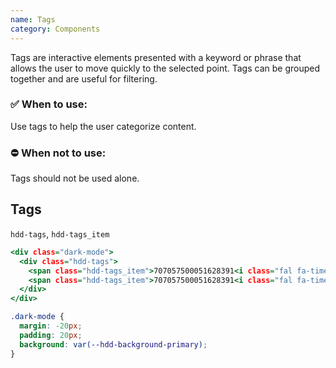 ```yaml
---
name: Tags
category: Components
---
```


Tags are interactive elements presented with a keyword or phrase that allows the user to move quickly to the selected point. Tags can be grouped together and are useful for filtering.

### ✅ When to use: 
Use tags to help the user categorize content.

### ⛔ When not to use:
Tags should not be used alone.


## Tags
`hdd-tags`, `hdd-tags_item`

```tags.html
<div class="dark-mode">
  <div class="hdd-tags">
    <span class="hdd-tags_item">707057500051628391<i class="fal fa-times-circle"></i></span>
    <span class="hdd-tags_item">707057500051628391<i class="fal fa-times-circle"></i></span>
  </div>
</div>
```

```tags.css hidden
.dark-mode {
  margin: -20px;
  padding: 20px;
  background: var(--hdd-background-primary);
}
```